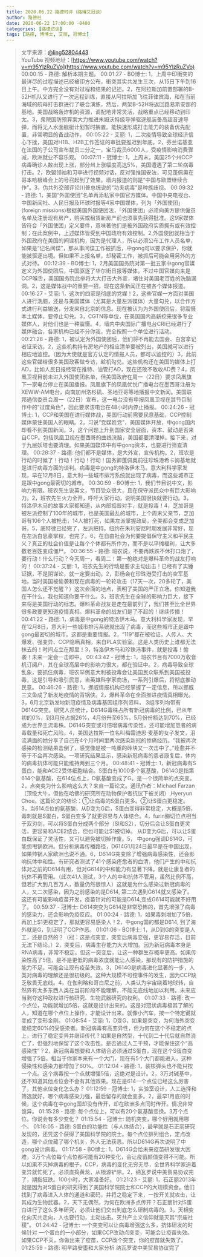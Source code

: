 ```yaml
---
title: 2020.06.22 路德时评（路博艾冠谈）
author: 路德社
date: 2020-06-22 17:00:00 -0400
categories: [路德访谈]
tags: [路德, 博博士, 艾丽, 冠博士]
---
```


> 文字来源：[@ling52804443](https://twitter.com/ling52804443)  
> YouTube 视频地址：[https://www.youtube.com/watch?v=m95YlzRuZVo](https://www.youtube.com/watch?v=m95YlzRuZVo)
00:00:15 - 路德: 解析本期主题。
00:01:27 - BO博士: 1，上周中印衝突的最详尽的过程描述已经被印方公布，衝突其实共发生三次，从15日下午到16日上午。中方完全没有对过程和结果的记述。2，在阿拉斯加前置部署的B-52H机队又进行了一次远程训练，直接从阿拉斯加飞往菲律宾海，和在当前海域的航母打击群进行了联合演练，然后，两架B-52H将返回路易斯安那的基地。美国战略轰炸机的资源，调配地非常灵活，战略重点已经移动到印太。3，衆院国防预算案大力推进朱姆沃特级导弹驱逐舰装备高超音速导弹，而将无人水面舰艇计划暂时搁置。能快速形成打击能力的装备优先配置，非常明显的备战动作。
00:05:22 - 艾丽: 1，二次疫情导致全球经济信心下挫，美国对H1B、H2B工作签证的审批要推迟到年底。2，芬兰诺基亚在法国的子公司宣布裁员三分之一，宝马裁员6000人，受疫情影响消费骤减，欧洲就业不容乐观。
00:07:11 - 冠博士: 1，上周末，美国25个州CCP病毒确诊人数出现上涨，部分州上涨幅度高达5%，美国遭遇了第二轮病毒打击。2，欧盟领袖和习李进行视频对话，反对强推国安法，可见蓬佩奥在哥本哈根峰会上的号召起到了效果。墙内报道的则是“中国与欧盟继续合作”。3，伪共外交部评论川普总统说的“功夫病毒”是种族歧视。
00:09:32 - 路德: 1，美国“外国使团”名单再添私家中国官方媒体。中国中央电视台、中国新闻社、人民日报及环球时报等4家中国媒体，列为「外国使团」(foreign missions)根据美国外国使团法，「外国使团」必须向美方提供僱员名单及注册现有房产，购买或租赁新房产前也须事先获得批准。这9家媒体皆符合「外国使团」定义要件，意味著他们是被外国政府实质拥有或有效控制；在此案例中，上述媒体皆受到中国政府有效控制。2,外国使团就相当于外国政府在美国的间谍机构，因为是代理人，所以必须公布工作人员名单，如果是“记名间谍”，那从事间谍工作被抓后，中gong可以要求保护，你就能被驱逐出境。但如果不上报名单，却秘密工作，被抓后可能会用另外的方式对待。
00:12:39 - BO博士: 1，2月美国国务院对第一批五家中gong官媒定义为外国使团后，中国驱逐了华尔街日报等媒体。不过中国官媒向来是CCP喉舌，美国国务院此举将大大打击大外宣，堵住对美国老百姓的洗脑漏洞。2，这是媒体战中的重要一招，现在这条新闻正在被各个媒体报道。
00:16:27 - 艾丽: 1，这次的四家是彻底的党媒！2，这些官媒一方面对美国人进行洗脑，还是与美国媒体（尤其是大量左派媒体）大量勾兑，以合作方式进行利益输送，分发来自北京的信息。现在被认为为外国使团后，将震慑本土媒体，要停止勾兑。3，CGTN等单位，在美国国内高薪挖来很多专业媒体人，对他们也是一种震慑。4，墙内中央国际广播电台CRI已经进行了媒体融合，各家机构已经不分你我，完全按照一个单位进行活动。
00:21:28 - 路德: 1，被认定为外国使团后，他们将不再能去国会、白宫拿记者证采访。2，这些机构持有房地产的相应清单要被列出，美国就可以进行相应地监控。（因为大使就是官方认定的情报人员，都可以监控的）3，此前这些官媒给很多美国政客做专访，趁机勾兑。这些机构还在美国的媒体上打AD，比如人民日报经常在推特、油管打AD，现在还敢不敢收AD费？4，凤凰卫视目前未进入外国使团名单，但美国政府在周一（22日）要求凤凰旗下一家电台停止在美国播报。凤凰旗下的凤凰优悦广播电台在墨西哥注册为XEWW-AM电台，向南加州洛杉矶、圣地亚哥等地播报中文新闻。美国联邦通信委员会周一（22日）宣布，这一电台没有申报凤凰卫视在其节目制作中的“过度角色”，因此要求该电台在48小时内停止播报。
00:24:26 - 冠博士: 1，CCP和美国在进行媒体战，美国行动前需要民意基础，CCP控制媒体蒙住美国人的眼睛。2，习说“党媒姓党”，美国媒体开放，中gong国内却看不到美国新闻。3，这个问题上升到国家安全层面，资本、鼓动是否来自CCP。包括凤凰卫视在墨西哥的曲线洗脑，美国都要清理掉。接下来，对于九层妖塔也要清理。如果美国媒体中有中gong资本，也要进行筛查清理。
00:28:37 - 路德: 他们都不是媒体，是大外宣，宣传机构。2，班农是行动的时候了！行动！行动！行动！国务卿蓬佩奥前往珍珠港希卡姆基地就是进行病毒方面的谈判。病毒是中gong的特洛伊木马。意大利科学家发现，早在12月8日，意大利一些城市排污系统就出现了病毒，而这些城市正是跟中gong最密切的城市。
00:30:59 - BO博士: 1，我们节目说中文，影响力有限。班农先生说英文，节目受众很大，且在保守派民众中有巨大影响力。2，班农先生火力全开，呼吁大家行动，说明美国很快就要行动。3，特洛伊木马的故事大家都知道，从内部捣毁对手，就是投毒！4，芝加哥是被左派控制了100年的城市，也是美国最乱的城市，上个周末父亲节，芝加哥有106个人被枪击，14人被打死，如果左派掌握政局，全美都会变成芝加哥。5，底特律已经完了，左派把持。纽约在朱利安尼时期发展非常好，现在左派白思豪掌权，也完了。6，在自由社会为何要提倡保守主义和平民主义？真正的社会价值是让每个个体都有所作为，而不是以平摊福利，让大多数老百姓变成僵尸。
00:36:55 - 路德: 班农说，不要再跌跌不休打口炮了，要行动！什么行动？今天周一，看周二！第一枪绝对是爆料革命的战友打响的！
00:37:24 - 艾丽: 1，班农先生的行动是要求主动出击！已经有了实锤证据，不是阴谋论，就一定要出动。2，彭杨会在珍珠港受打击的空军基地，当时美国被偷袭和现在病毒的一轮轮攻击（17天一次，20多轮了，美国人怎么还不觉醒？）这次会面的地点，表明了美国的严正立场。你知道我在干什么，我也知道你要干什么。3，班农先生在全球的影响力巨大，接下来将是美国行动的标志。爆料革命战友是走在最前列了，我们甚至比全世界很多政要更知道疫情真相。爆料革命的战友们是了不起的！继续传播！
00:41:22 - 路德: 1，病毒是中gong的特洛伊木马。意大利科学家发现，早在12月8日，意大利一些城市排污系统就出现了病毒，而这些城市正是跟中gong最密切的城市。这都是重要情报。2，“119”都在被验证，人传人、大爆发、强变异、CCP隐瞒真相，来自PLA实验室。这是人类历史上谁都无法抹去的！时间点立在那里！3，特洛伊木马和珍珠港事件，就是投毒！偷袭！未来一定会一击即中。
00:43:42 - 冠博士: 1，班农节目有7000万收音机订阅户，其在全球高层中的影响力很大，都在验证中。2，病毒导致全球乱象，要抓住病毒，班农举例意大利被投毒会让美国民众联系到美国被投毒，这是引导和吸引民意，当英雄科学家商场，一系列引爆后，将彻底推动民意。
00:46:26 - 路德: 1，挪威情报机构已经掌握了一定信息，所以挪威三文鱼成了新发地疫情的背锅侠。2，爆料革命在全面推进疫情真相曝光。3，6月北京新发地新冠疫情及病毒基因组序列资料， 3组序列均带有D614G突变。研究人员统计，D614G毒株占所有新冠病毒的比例，已从年初的0%，到3月份占据26%，4月份升至65%，5月份份额达到70%，已经成为世界主流毒株。D614G突变或可倍增病毒传染性，还可能增加患者的病毒载量和死亡风险。4，美国达拉斯一位名叫梅雷迪思·麦基的女子发文，泪流满面的她分享了自己在4个月时间里两次感染新冠的惨痛经历。“我被再次感染的检测结果击倒了，感觉像是被一吨重的砖块又一次击中了。”痊愈并不等于不会再次感染。一项研究结果显示，感染新冠病毒的患者康复后，体内的病毒抗体可能只能维持两到三个月。
00:48:41 - 冠博士: 1，新冠病毒有S蛋白，能和ACE2受体细胞结合。S蛋白有1000多个氨基酸，D614G是指第614个氨基酸，在614位点上，D氨基酸变成了G。是一个很简单的点突变。2，点突变为什么影响这么大？来自一篇论文。通讯作者：Michael Farzan（顶级大牛，但他在哈佛的研究所在动物保护者抗议下被关闭）,Hyeryun Choe。这篇论文的结论：①让病毒的S蛋白更多。②让S蛋白更稳定。3，当614点位的氨基酸，从D变为G后，S蛋白变得非常稳定，大概是5倍，毒刺就是S蛋白，S蛋白变多了就更容易与人体结合。4，furin酶切位点相当于双刃剑，可以将S蛋白分成两个部分（SI和S2），切分后会让S蛋白更灵活，更容易和ACE2结合，但也可能让S1被切掉。
从D变为G后，可以让S蛋白既保证了灵活性，又可以避免被切掉作废。5，
中gong强调D614G，可能想甩锅欧洲。但分析病毒传播路径，D614G1月24日最早是在中国出现，如果帅锅人家欧洲也说不通。6，D614G突变除了增强病毒感染性，还会影响抗体中和性。有研究者测试了41个感染痊愈者的血清，他们产生的中和抗体对之前的D614有用，但对G614的中和能力有显著下降。就是让康复者的抗体不再管用。（此次41人测试，3个人的中和抗体不管用，虽然比例不高，但若扩大到几百万人，数量仍然很惊人）这就是为什么感染过新冠病毒的人，又二次感染，因为之前感染的是D614, 第二次遇到G614就又感染了。这还有可能影响疫苗开发，疫苗针对的可能是D614,变成G614可能就不好用了。
00:59:37 - 冠博士: D614突变为G614是非常恐怖的，首先增强了病毒的感染力，还会影响免疫反应。
01:00:24 - 路德: 1，如果毒刺增加了5倍，再加上S1更稳定了，那就更容易感染人！2，中gong国的都是D614, 到了海外就是G，到证明了CCP作恶。
01:01:06 - BO博士: 1，从D到G的突变是人工，还是自然的？（冠：这是点突变，突变后病毒变强，更容易存活，目前无法下结论。）2，突变后，病毒生存能力大大增加。因为新冠病毒本身是RNA病毒，非常不稳定。但这一突变后，让这一种群生存概率更高。如果传染性高了5倍，是不是更低的病毒浓度就能让人感染，那现有的防护措施的能力不足。可能会让现有疫苗失效。3，D614G是病毒进化显著的一步，人类对病毒的理解还是很初级的。这种大规模不可控事件的发生，因为CCP缺乏敬畏无底线。4，在伽利略和哥白尼之前，人类认为宇宙绕着地球转，自然界有太多东西人类在当前阶段不能理解，不能无底线地加以利用。未来应当剥夺这种政权进行核研究、生物武器研究的权利。
01:07:33 - 路德: 改一个点位，功能就增加5倍，这就是设计出来的。这是对冠状病毒极其了解的人，知道在哪个点位上操作，才能设计出来。就像小汽车，按一个特定键就变成了变形金刚。
01:08:54 - 艾丽: 1，D变G，如果是突变，为何海外突变能稳定60%的受感染者。新冠病毒有高变异性，但为何在这个不稳定的点上，进行了稳定变异并继续传代？如果是自然型，十代到二十代后就自然消亡了，但强烈地保留了这个攻击性。是否通过人工干预，才能保住这个“高感染性”？2，新冠病毒想要和人体结合必须通过S蛋白，现在这个S蛋白变增强了5倍。相当于你家本来有一个大门，现在有5个大门都能进入，这种侵染性和感染力都增加了60%。
01:12:04 - 路德: 1，装核弹头也不能只按一个点。这个病毒按一个点就增强5倍，这绝对是设计。2，3万对碱基中，还不知道其他点位会不会有其他效果。现在是614一个点位已经这么厉害了，其他点位变化怎么办？
01:12:59 - 冠博士: 1，实验室设计，人工选择和筛选就好，哪个病毒感染力强，最后留存的就会变多。2，最早1月底的时候，这个病毒在中gong国却没有传开，却在欧洲多点同时传开。情况非常诡异。
01:15:28 - 路德: 每个点位上，可以有20个氨基酸变换。3万个点位。你说会有多少变化？
01:15:54 - 冠博士: 随机突变，哪个好用就用哪个。
01:16:05 - 路德: S蛋白的功能性（与人体结合），最早就是石正丽研究发现的，还凭这个获得了美国科学院的院士。每个点位排列组合，定点改造，哪个点位藏了哪个机关，外人无法获悉。所以D614G再次说明了中gong设计病毒。
01:17:58 - BO博士: 1，D614G会给未来疫苗研发很大困难，3万个点位每个点位都可能有20种变化，会让疫苗颜值变得不可能。所以如果不灭掉病毒的根子，CCP，病毒的变化无穷无尽，全世界科学家追着变异就忙死了。必须直捣黄龙，从根源铲除。2，纳瓦罗说中美贸易协议完了，期指狂跌。100小时，大家准备好。
01:21:23 - 艾丽: 1，石正丽2013年就是因为对S蛋白的研究得到了美国科学院院士和CCP的大规模资金。他们找到了病毒进入人体的通道和密码，并将之稳定下来，一按开关就攻击，让其成为生物武器。2，天下无偶然，为何在欧洲多点传开？石正丽针对S蛋白进行了这么多年研究，必须让他们交出到底怎么研制病毒的。3，天相变化向灭共走向，人也要行动，主动出击。灭共产主义信仰就是灭其“宗庙社稷”。
01:24:42 - 冠博士: 一个突变可以让病毒增强这么多，抗体研发的时候针对 一个蛋白的一小部分，如果CCP改动点突变，可能会让疫苗失效。如果CCP不灭，你做出来了疫苗，CCP改个突变，你的疫苗就失效了。
01:25:59 - 路德: 明早路安墨和大家分析 纳瓦罗说中美贸易协议完了
